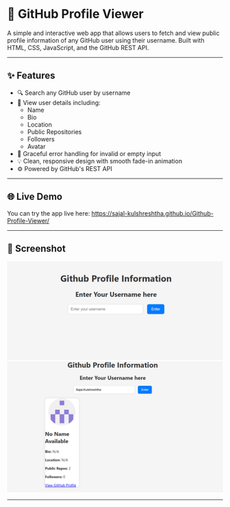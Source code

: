 # 👤 GitHub Profile Viewer

A simple and interactive web app that allows users to fetch and view public profile information of any GitHub user using their username. Built with HTML, CSS, JavaScript, and the GitHub REST API.

---

## ✨ Features

- 🔍 Search any GitHub user by username
- 🧾 View user details including:
  - Name
  - Bio
  - Location
  - Public Repositories
  - Followers
  - Avatar
- 🚫 Graceful error handling for invalid or empty input
- 💡 Clean, responsive design with smooth fade-in animation
- ⚙️ Powered by GitHub's REST API

---

## 🌐 Live Demo

You can try the app live here: https://sajal-kulshreshtha.github.io/Github-Profile-Viewer/

---

## 📸 Screenshot
![alt text](image.png)
![alt text](image-1.png)

---
